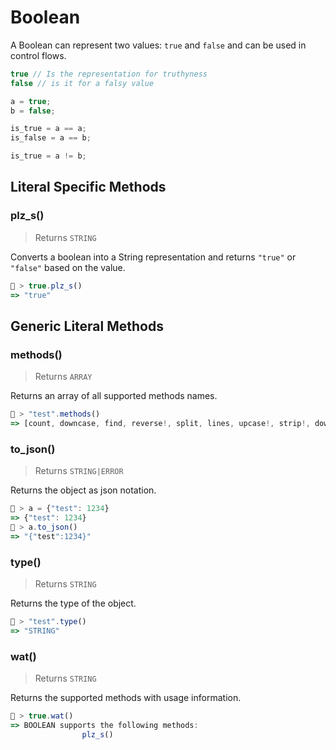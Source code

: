 # Boolean

A Boolean can represent two values: `true` and `false` and can be used in control flows.


```js
true // Is the representation for truthyness
false // is it for a falsy value

a = true;
b = false;

is_true = a == a;
is_false = a == b;

is_true = a != b;
```

## Literal Specific Methods

### plz_s()
> Returns `STRING`

Converts a boolean into a String representation and returns `"true"` or `"false"` based on the value.


```js
🚀 > true.plz_s()
=> "true"
```



## Generic Literal Methods

### methods()
> Returns `ARRAY`

Returns an array of all supported methods names.

```js
🚀 > "test".methods()
=> [count, downcase, find, reverse!, split, lines, upcase!, strip!, downcase!, size, plz_i, replace, reverse, strip, upcase]
```

### to_json()
> Returns `STRING|ERROR`

Returns the object as json notation.

```js
🚀 > a = {"test": 1234}
=> {"test": 1234}
🚀 > a.to_json()
=> "{"test":1234}"
```

### type()
> Returns `STRING`

Returns the type of the object.

```js
🚀 > "test".type()
=> "STRING"
```

### wat()
> Returns `STRING`

Returns the supported methods with usage information.

```js
🚀 > true.wat()
=> BOOLEAN supports the following methods:
				plz_s()
```

